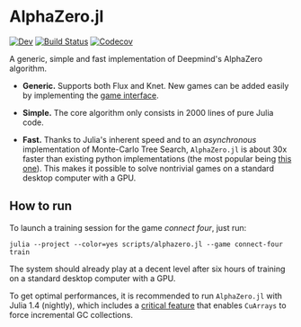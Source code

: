 # AlphaZero.jl

[![Dev](https://img.shields.io/badge/docs-dev-blue.svg)](https://jonathan-laurent.github.io/AlphaZero.jl/dev)
[![Build Status](https://travis-ci.com/jonathan-laurent/AlphaZero.jl.svg?branch=master)](https://travis-ci.com/jonathan-laurent/AlphaZero.jl)
[![Codecov](https://codecov.io/gh/jonathan-laurent/AlphaZero.jl/branch/master/graph/badge.svg)](https://codecov.io/gh/jonathan-laurent/AlphaZero.jl)

A generic, simple and fast implementation of Deepmind's AlphaZero algorithm.

* **Generic.** Supports both Flux and Knet.
  New games can be added easily by implementing the
  [game interface](https://jonathan-laurent.github.io/AlphaZero.jl/dev/game_interface/).

* **Simple.** The core algorithm only consists in 2000 lines
  of pure Julia code.
* **Fast.** Thanks to Julia's inherent speed and to an *asynchronous*
  implementation of Monte-Carlo Tree Search, `AlphaZero.jl` is about 30x faster
  than existing python implementations
  (the most popular being [this one](https://github.com/suragnair/alpha-zero-general)).
  This makes it possible to solve nontrivial games on a standard desktop
  computer with a GPU.

## How to run

To launch a training session for the game _connect four_, just run:

```ssh
julia --project --color=yes scripts/alphazero.jl --game connect-four train
```

The system should already play at a decent level after six hours of training on
a standard desktop computer with a GPU.

To get optimal performances, it is recommended to run `AlphaZero.jl` with
Julia 1.4 (nightly), which includes a
[critical feature](https://github.com/JuliaLang/julia/pull/33448s)
that enables `CuArrays` to force incremental GC collections.
